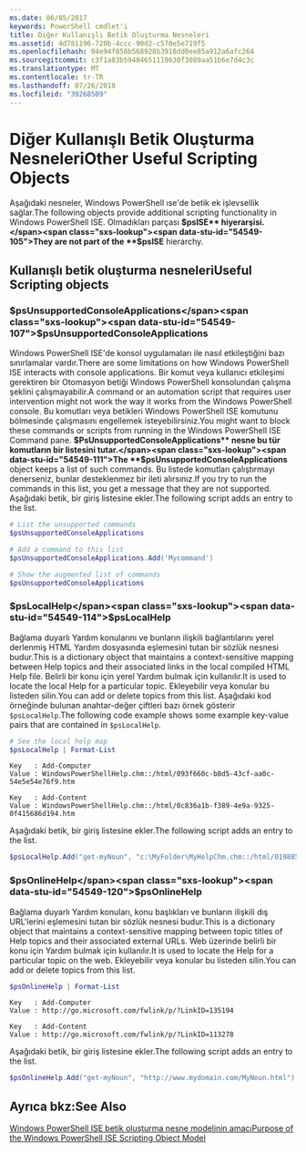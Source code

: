```yaml
---
ms.date: 06/05/2017
keywords: PowerShell cmdlet'i
title: Diğer Kullanışlı Betik Oluşturma Nesneleri
ms.assetid: 4d781196-720b-4ccc-90d2-c570e5e719f5
ms.openlocfilehash: 04e94f858b568928b3910dd0ee85a912a6afc264
ms.sourcegitcommit: c3f1a83b59484651119630f3089aa51b6e7d4c3c
ms.translationtype: MT
ms.contentlocale: tr-TR
ms.lasthandoff: 07/26/2018
ms.locfileid: "39268509"
---
```

# <a name="other-useful-scripting-objects"></a><span data-ttu-id="54549-103">Diğer Kullanışlı Betik Oluşturma Nesneleri</span><span class="sxs-lookup"><span data-stu-id="54549-103">Other Useful Scripting Objects</span></span>

<span data-ttu-id="54549-104">Aşağıdaki nesneler, Windows PowerShell ıse'de betik ek işlevsellik sağlar.</span><span class="sxs-lookup"><span data-stu-id="54549-104">The following objects provide additional scripting functionality in Windows PowerShell ISE.</span></span> <span data-ttu-id="54549-105">Olmadıkları parçası **$psISE** hiyerarşisi.</span><span class="sxs-lookup"><span data-stu-id="54549-105">They are not part of the **$psISE** hierarchy.</span></span>

## <a name="useful-scripting-objects"></a><span data-ttu-id="54549-106">Kullanışlı betik oluşturma nesneleri</span><span class="sxs-lookup"><span data-stu-id="54549-106">Useful Scripting objects</span></span>

### <a name="psunsupportedconsoleapplications"></a><span data-ttu-id="54549-107">$psUnsupportedConsoleApplications</span><span class="sxs-lookup"><span data-stu-id="54549-107">$psUnsupportedConsoleApplications</span></span>

<span data-ttu-id="54549-108">Windows PowerShell ISE'de konsol uygulamaları ile nasıl etkileştiğini bazı sınırlamalar vardır.</span><span class="sxs-lookup"><span data-stu-id="54549-108">There are some limitations on how Windows PowerShell ISE interacts with console applications.</span></span> <span data-ttu-id="54549-109">Bir komut veya kullanıcı etkileşimi gerektiren bir Otomasyon betiği Windows PowerShell konsolundan çalışma şeklini çalışmayabilir.</span><span class="sxs-lookup"><span data-stu-id="54549-109">A command or an automation script that requires user intervention might not work the way it works from the Windows PowerShell console.</span></span> <span data-ttu-id="54549-110">Bu komutları veya betikleri Windows PowerShell ISE komutunu bölmesinde çalışmasını engellemek isteyebilirsiniz.</span><span class="sxs-lookup"><span data-stu-id="54549-110">You might want to block these commands or scripts from running in the Windows PowerShell ISE Command pane.</span></span> <span data-ttu-id="54549-111">**$PsUnsupportedConsoleApplications** nesne bu tür komutların bir listesini tutar.</span><span class="sxs-lookup"><span data-stu-id="54549-111">The **$psUnsupportedConsoleApplications** object keeps a list of such commands.</span></span> <span data-ttu-id="54549-112">Bu listede komutları çalıştırmayı denerseniz, bunlar desteklenmez bir ileti alırsınız.</span><span class="sxs-lookup"><span data-stu-id="54549-112">If you try to run the commands in this list, you get a message that they are not supported.</span></span> <span data-ttu-id="54549-113">Aşağıdaki betik, bir giriş listesine ekler.</span><span class="sxs-lookup"><span data-stu-id="54549-113">The following script adds an entry to the list.</span></span>

```powershell
# List the unsupported commands
$psUnsupportedConsoleApplications

# Add a command to this list
$psUnsupportedConsoleApplications.Add('Mycommand')

# Show the augmented list of commands
$psUnsupportedConsoleApplications
```

### <a name="pslocalhelp"></a><span data-ttu-id="54549-114">$psLocalHelp</span><span class="sxs-lookup"><span data-stu-id="54549-114">$psLocalHelp</span></span>

<span data-ttu-id="54549-115">Bağlama duyarlı Yardım konularını ve bunların ilişkili bağlantılarını yerel derlenmiş HTML Yardım dosyasında eşlemesini tutan bir sözlük nesnesi budur.</span><span class="sxs-lookup"><span data-stu-id="54549-115">This is a dictionary object that maintains a context-sensitive mapping between Help topics and their associated links in the local compiled HTML Help file.</span></span> <span data-ttu-id="54549-116">Belirli bir konu için yerel Yardım bulmak için kullanılır.</span><span class="sxs-lookup"><span data-stu-id="54549-116">It is used to locate the local Help for a particular topic.</span></span> <span data-ttu-id="54549-117">Ekleyebilir veya konular bu listeden silin.</span><span class="sxs-lookup"><span data-stu-id="54549-117">You can add or delete topics from this list.</span></span> <span data-ttu-id="54549-118">Aşağıdaki kod örneğinde bulunan anahtar-değer çiftleri bazı örnek gösterir `$psLocalHelp`.</span><span class="sxs-lookup"><span data-stu-id="54549-118">The following code example shows some example key-value pairs that are contained in `$psLocalHelp`.</span></span>

```powershell
# See the local help map
$psLocalHelp | Format-List
```

```output
Key   : Add-Computer
Value : WindowsPowerShellHelp.chm::/html/093f660c-b8d5-43cf-aa0c-54e5e54e76f9.htm

Key   : Add-Content
Value : WindowsPowerShellHelp.chm::/html/0c836a1b-f389-4e9a-9325-0f415686d194.htm
```

<span data-ttu-id="54549-119">Aşağıdaki betik, bir giriş listesine ekler.</span><span class="sxs-lookup"><span data-stu-id="54549-119">The following script adds an entry to the list.</span></span>

```powershell
$psLocalHelp.Add("get-myNoun", "c:\MyFolder\MyHelpChm.chm::/html/0198854a-1298-57ae-aa0c-87b5e5a84712.htm")
```

### <a name="psonlinehelp"></a><span data-ttu-id="54549-120">$psOnlineHelp</span><span class="sxs-lookup"><span data-stu-id="54549-120">$psOnlineHelp</span></span>

<span data-ttu-id="54549-121">Bağlama duyarlı Yardım konuları, konu başlıkları ve bunların ilişkili dış URL'lerini eşlemesini tutan bir sözlük nesnesi budur.</span><span class="sxs-lookup"><span data-stu-id="54549-121">This is a dictionary object that maintains a context-sensitive mapping between topic titles of Help topics and their associated external URLs.</span></span> <span data-ttu-id="54549-122">Web üzerinde belirli bir konu için Yardım bulmak için kullanılır.</span><span class="sxs-lookup"><span data-stu-id="54549-122">It is used to locate the Help for a particular topic on the web.</span></span> <span data-ttu-id="54549-123">Ekleyebilir veya konular bu listeden silin.</span><span class="sxs-lookup"><span data-stu-id="54549-123">You can add or delete topics from this list.</span></span>

```powershell
$psOnlineHelp | Format-List
```

```output
Key   : Add-Computer
Value : http://go.microsoft.com/fwlink/p/?LinkID=135194

Key   : Add-Content
Value : http://go.microsoft.com/fwlink/p/?LinkID=113278
```

<span data-ttu-id="54549-124">Aşağıdaki betik, bir giriş listesine ekler.</span><span class="sxs-lookup"><span data-stu-id="54549-124">The following script adds an entry to the list.</span></span>

```powershell
$psOnlineHelp.Add("get-myNoun", "http://www.mydomain.com/MyNoun.html")
```

## <a name="see-also"></a><span data-ttu-id="54549-125">Ayrıca bkz:</span><span class="sxs-lookup"><span data-stu-id="54549-125">See Also</span></span>

[<span data-ttu-id="54549-126">Windows PowerShell ISE betik oluşturma nesne modelinin amacı</span><span class="sxs-lookup"><span data-stu-id="54549-126">Purpose of the Windows PowerShell ISE Scripting Object Model</span></span>](../../core-powershell/ise/Purpose-of-the-Windows-PowerShell-ISE-Scripting-Object-Model.md)
